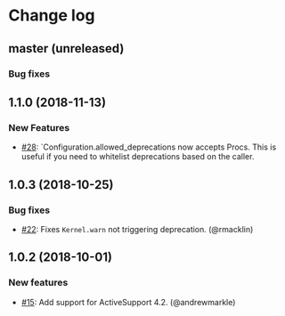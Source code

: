 # Change log

## master (unreleased)
### Bug fixes

## 1.1.0 (2018-11-13)
### New Features
* [#28](https://github.com/Shopify/deprecation_toolkit/pull/28): `Configuration.allowed_deprecations now accepts Procs.
  This is useful if you need to whitelist deprecations based on the caller.

## 1.0.3 (2018-10-25)
### Bug fixes

* [#22](https://github.com/Shopify/deprecation_toolkit/pull/22): Fixes `Kernel.warn` not triggering deprecation. (@rmacklin)

## 1.0.2 (2018-10-01)
### New features

* [#15](https://github.com/Shopify/deprecation_toolkit/pull/15): Add support for ActiveSupport 4.2. (@andrewmarkle)
